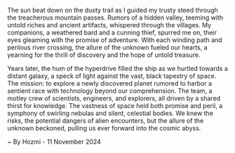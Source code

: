 
The sun beat down on the dusty trail as I guided my trusty steed through the treacherous mountain passes. Rumors of a hidden valley, teeming with untold riches and ancient artifacts, whispered through the villages. My companions, a weathered bard and a cunning thief, spurred me on, their eyes gleaming with the promise of adventure. With each winding path and perilous river crossing, the allure of the unknown fueled our hearts, a yearning for the thrill of discovery and the hope of untold treasure.

Years later, the hum of the hyperdrive filled the ship as we hurtled towards a distant galaxy, a speck of light against the vast, black tapestry of space.  The mission: to explore a newly discovered planet rumored to harbor a sentient race with technology beyond our comprehension.  The team, a motley crew of scientists, engineers, and explorers, all driven by a shared thirst for knowledge. The vastness of space held both promise and peril, a symphony of swirling nebulas and silent, celestial bodies.  We knew the risks, the potential dangers of alien encounters, but the allure of the unknown beckoned, pulling us ever forward into the cosmic abyss. 

~ By Hozmi - 11 November 2024
